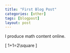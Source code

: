 ```yaml
---
title: "First Blog Post"
categories: [other]
tags: [blogpost]
layout: post
---
```


I produce math content online.

\[
1+1=2\square
\]
